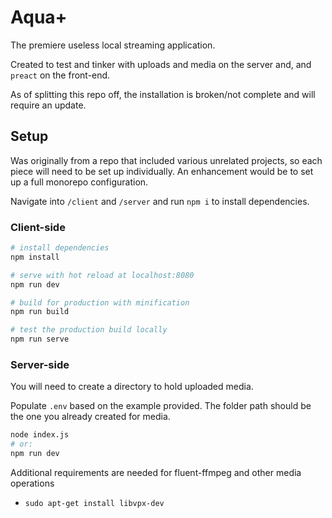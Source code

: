 # Aqua+

The premiere useless local streaming application.

Created to test and tinker with uploads and media on the server and, and `preact` on the front-end.

As of splitting this repo off, the installation is broken/not complete and will require an update.

## Setup

Was originally from a repo that included various unrelated projects, so each piece will need to be set up individually. An enhancement would be to set up a full monorepo configuration.

Navigate into `/client` and `/server` and run `npm i` to install dependencies.

### Client-side

```bash
# install dependencies
npm install

# serve with hot reload at localhost:8080
npm run dev

# build for production with minification
npm run build

# test the production build locally
npm run serve
```

### Server-side

You will need to create a directory to hold uploaded media.

Populate `.env` based on the example provided. The folder path should be the one you already created for media.

```bash
node index.js
# or:
npm run dev
```

Additional requirements are needed for fluent-ffmpeg and other media operations

- `sudo apt-get install libvpx-dev`
